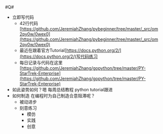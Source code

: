 #Q#

- 立即写代码
	- 42行代码[https://github.com/JeremiahZhang/pybeginner/tree/master/_src/om2py0w/0wex0](https://github.com/JeremiahZhang/pybeginner/tree/master/_src/om2py0w/0wex0)
	- 最近在跟着官方Tutorial[https://docs.python.org/2/](https://docs.python.org/2/)写代码练习 
	- 每日记录与代码在这里[https://github.com/JeremiahZhang/gopython/tree/master/PY-StarTrek-Enterprise](https://github.com/JeremiahZhang/gopython/tree/master/PY-StarTrek-Enterprise)
- 如此姿势如何？嗯 每周总结教程 python tutorial跟进
- 如何制造 在编程时为自己制造合意阻滞呢？
	- 被动进步
	- 刻意练习
		- 模仿
		- 实践
		- 创意
	